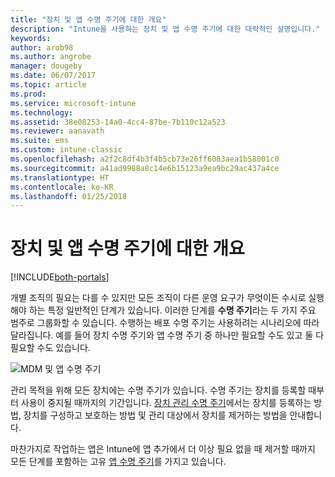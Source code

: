 ```yaml
---
title: "장치 및 앱 수명 주기에 대한 개요"
description: "Intune을 사용하는 장치 및 앱 수명 주기에 대한 대략적인 설명입니다."
keywords: 
author: arob98
ms.author: angrobe
manager: dougeby
ms.date: 06/07/2017
ms.topic: article
ms.prod: 
ms.service: microsoft-intune
ms.technology: 
ms.assetid: 38e08253-14a0-4cc4-87be-7b110c12a523
ms.reviewer: aanavath
ms.suite: ems
ms.custom: intune-classic
ms.openlocfilehash: a2f2c8df4b3f4b5cb73e26ff6083aea1b58001c0
ms.sourcegitcommit: a41ad9988a8c14e6b15123a9ea9bc29ac437a4ce
ms.translationtype: HT
ms.contentlocale: ko-KR
ms.lasthandoff: 01/25/2018
---
```

# <a name="overview-of-device-and-app-lifecycles"></a>장치 및 앱 수명 주기에 대한 개요

[!INCLUDE[both-portals](./includes/note-for-both-portals.md)]

개별 조직의 필요는 다를 수 있지만 모든 조직이 다른 운영 요구가 무엇이든 수시로 실행해야 하는 특정 일반적인 단계가 있습니다. 이러한 단계를 **수명 주기**라는 두 가지 주요 범주로 그룹화할 수 있습니다. 수행하는 배포 수명 주기는 사용하려는 시나리오에 따라 달라집니다. 예를 들어 장치 수명 주기와 앱 수명 주기 중 하나만 필요할 수도 있고 둘 다 필요할 수도 있습니다.

![MDM 및 앱 수명 주기](./media/device-app-lifecycle.png "모바일 장치 및 앱 수명 주기")

관리 목적을 위해 모든 장치에는 수명 주기가 있습니다. 수명 주기는 장치를 등록할 때부터 사용이 중지될 때까지의 기간입니다. [장치 관리 수명 주기](device-lifecycle.md)에서는 장치를 등록하는 방법, 장치를 구성하고 보호하는 방법 및 관리 대상에서 장치를 제거하는 방법을 안내합니다.

마찬가지로 작업하는 앱은 Intune에 앱 추가에서 더 이상 필요 없을 때 제거할 때까지 모든 단계를 포함하는 고유 [앱 수명 주기](app-lifecycle.md)를 가지고 있습니다.
